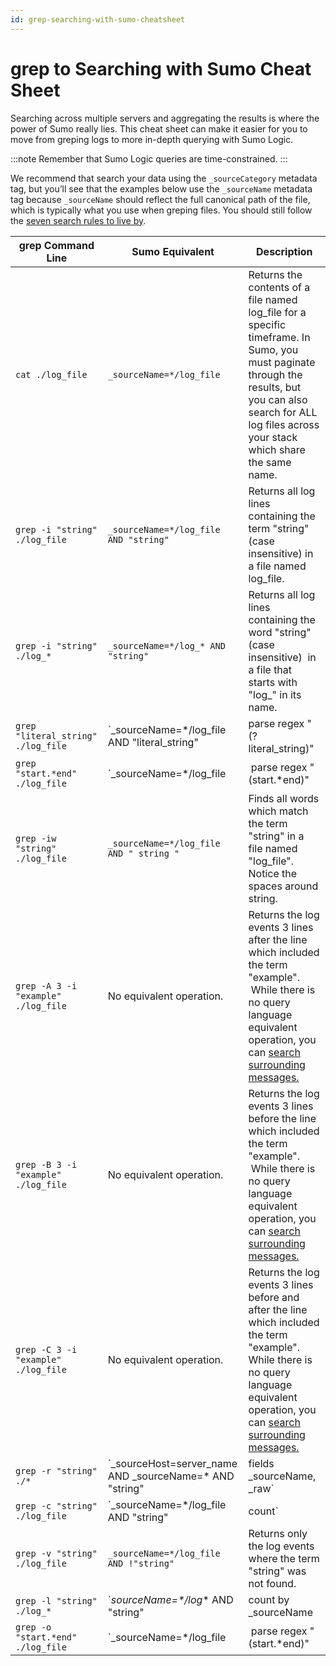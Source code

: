 ```yaml
---
id: grep-searching-with-sumo-cheatsheet
---
```


# grep to Searching with Sumo Cheat Sheet

Searching across multiple servers and aggregating the results is where the power of Sumo really lies. This cheat sheet can make it easier for you to move from greping logs to more in-depth querying with Sumo Logic. 

:::note
Remember that Sumo Logic queries are time-constrained.
:::

We recommend that search your data using the `_sourceCategory` metadata tag, but you’ll see that the examples below use the `_sourceName`
metadata tag because `_sourceName` should reflect the full canonical path of the file, which is typically what you use when greping files. You should still follow the [seven search rules to live by](../get-started-with-search/build-search/best-practices-search.md).

| grep Command Line | Sumo Equivalent | Description |
| -- | -- | -- |
| `cat ./log_file` | `_sourceName=*/log_file` | Returns the contents of a file named log_file for a specific timeframe. In Sumo, you must paginate through the results, but you can also search for ALL log files across your stack which share the same name. |
| `grep -i "string" ./log_file` | `_sourceName=*/log_file AND "string"` | Returns all log lines containing the term "string" (case insensitive) in a file named log_file. |
| `grep -i "string" ./log_*` | `_sourceName=*/log_* AND "string"` | Returns all log lines containing the word "string" (case insensitive)  in a file that starts with "log\_" in its name. |
| `grep "literal_string" ./log_file`  | `_sourceName=*/log_file AND "literal_string" |  parse regex "(?<sample>literal_string)" | fields - sample` | Returns all log lines containing the term "literal_string" (case sensitive) in a file named log_file. |
| `grep "start.*end" ./log_file` | `_sourceName=*/log_file |  parse regex "(<sample>start.*end)" | fields - sample` | Using regex, returns all events where a particular pattern is present on the log line. |
| `grep -iw "string" ./log_file` | `_sourceName=*/log_file AND " string "` | Finds all words which match the term "string" in a file named "log_file". Notice the spaces around string. |
| `grep -A 3 -i "example" ./log_file` | No equivalent operation. | Returns the log events 3 lines after the line which included the term "example".  While there is no query language equivalent operation, you can [search surrounding messages.](../get-started-with-search/search-basics/search-surrounding-messages.md) |
| `grep -B 3 -i "example" ./log_file` | No equivalent operation. | Returns the log events 3 lines before the line which included the term "example".  While there is no query language equivalent operation, you can [search surrounding messages.](../get-started-with-search/search-basics/search-surrounding-messages.md) |
| `grep -C 3 -i "example" ./log_file` | No equivalent operation. | Returns the log events 3 lines before and after the line which included the term "example". While there is no query language equivalent operation, you can [search surrounding messages.](../get-started-with-search/search-basics/search-surrounding-messages.md) |
| `grep -r "string" ./*` | `_sourceHost=server_name AND _sourceName=* AND "string" | fields _sourceName, _raw` | Returns all files and events  within a specific server which include the term “string”. Notice the `_sourceHost` metadata tag is used to hone in on a single server. |
| `grep -c "string" ./log_file` | `_sourceName=*/log_file AND "string" | count` | Count the number of lines which match the term "string". |
| `grep -v "string" ./log_file` | `_sourceName=*/log_file AND !"string"` | Returns only the log events where the term "string" was not found. |
| `grep -l "string" ./log_*` | `_sourceName=*/log_* AND "string" | count by _sourceName | fields _sourceName` | Returns only the file names where the term "string" was found. |
| `grep -o "start.*end" ./log_file` | `_sourceName=*/log_file |  parse regex "(<match>start.*end)" | fields match` | Returns only the part of the log event which matches my search term. |